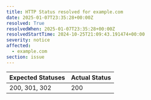 ```yaml
---
title: HTTP Status resolved for example.com
date: 2025-01-07T23:35:28+00:00Z
resolved: True
resolvedWhen: 2025-01-07T23:35:28+00:00Z
resolvedStartTime: 2024-10-25T21:09:43.191474+00:00
severity: notice
affected:
  - example.com
section: issue
---
```


| Expected Statuses | Actual Status  |
|-------------------|----------------|
| 200, 301, 302 | 200 |
